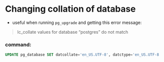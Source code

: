 # Changing collation of database

- useful when running `pg_upgrade` and getting this error message:

> lc_collate values for database “postgres” do not match

### command:

```sql
UPDATE pg_database SET datcollate='en_US.UTF-8', datctype='en_US.UTF-8' WHERE datname='postgres';
```